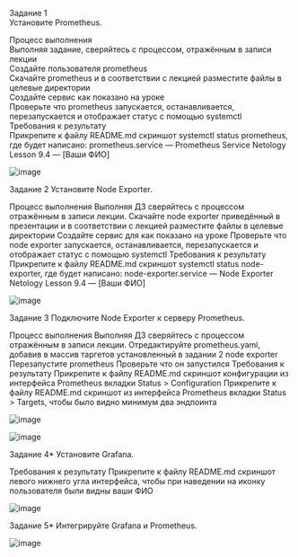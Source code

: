 Задание 1  
Установите Prometheus.  
    
Процесс выполнения  
Выполняя задание, сверяйтесь с процессом, отражённым в записи лекции  
Создайте пользователя prometheus  
Скачайте prometheus и в соответствии с лекцией разместите файлы в целевые директории  
Создайте сервис как показано на уроке  
Проверьте что prometheus запускается, останавливается, перезапускается и отображает статус с помощью systemctl  
Требования к результату  
Прикрепите к файлу README.md скриншот systemctl status prometheus, где будет написано: prometheus.service — Prometheus Service Netology Lesson 9.4 — [Ваши ФИО]  
 
![image](https://github.com/user-attachments/assets/108d06d0-6a9a-4ef4-9a01-fba758733b5e)


Задание 2
Установите Node Exporter.

Процесс выполнения
Выполняя ДЗ сверяйтесь с процессом отражённым в записи лекции.
Скачайте node exporter приведённый в презентации и в соответствии с лекцией разместите файлы в целевые директории
Создайте сервис для как показано на уроке
Проверьте что node exporter запускается, останавливается, перезапускается и отображает статус с помощью systemctl
Требования к результату
Прикрепите к файлу README.md скриншот systemctl status node-exporter, где будет написано: node-exporter.service — Node Exporter Netology Lesson 9.4 — [Ваши ФИО]

![image](https://github.com/user-attachments/assets/6e66a87e-2fb6-45b9-b0e8-f926512b4a08)

Задание 3
Подключите Node Exporter к серверу Prometheus.

Процесс выполнения
Выполняя ДЗ сверяйтесь с процессом отражённым в записи лекции.
Отредактируйте prometheus.yaml, добавив в массив таргетов установленный в задании 2 node exporter
Перезапустите prometheus
Проверьте что он запустился
Требования к результату
 Прикрепите к файлу README.md скриншот конфигурации из интерфейса Prometheus вкладки Status > Configuration
 Прикрепите к файлу README.md скриншот из интерфейса Prometheus вкладки Status > Targets, чтобы было видно минимум два эндпоинта

![image](https://github.com/user-attachments/assets/e22028da-9d61-4f32-866d-66de735761f3)

![image](https://github.com/user-attachments/assets/d7c09a64-4af7-4f56-bce3-54292361ad5f)


Задание 4*
Установите Grafana.

Требования к результату
 Прикрепите к файлу README.md скриншот левого нижнего угла интерфейса, чтобы при наведении на иконку пользователя были видны ваши ФИО


![image](https://github.com/user-attachments/assets/b7c05608-e38f-480a-8992-e0606047ec5c)

Задание 5*
Интегрируйте Grafana и Prometheus.

![image](https://github.com/user-attachments/assets/562e8f34-4320-47f9-a53e-4158376c38f4)





 

